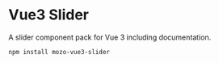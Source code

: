 # Vue3 Slider
A slider component pack for Vue 3 including documentation. 

```shell
npm install mozo-vue3-slider
```
